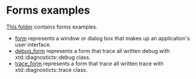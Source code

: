 # Forms examples

[This folder](.) contains forms examples.

* [form](form/README.md) represents a window or dialog box that makes up an application's user interface.
* [debug_form](debug_form/README.md) represents a form that trace all written debug with xtd::diagnosticts::debug class.
* [trace_form](trace_form/README.md) represents a form that trace all written trace with xtd::diagnosticts::trace class.
